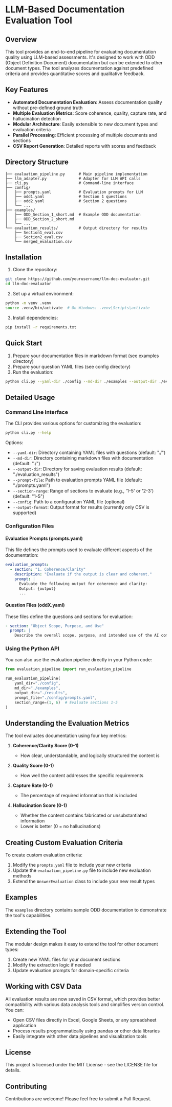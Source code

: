 # LLM-Based Documentation Evaluation Tool

## Overview

This tool provides an end-to-end pipeline for evaluating documentation quality using LLM-based assessments. It's designed to work with ODD (Object Definition Document) documentation but can be extended to other document types. The tool analyzes documentation against predefined criteria and provides quantitative scores and qualitative feedback.

## Key Features

- **Automated Documentation Evaluation**: Assess documentation quality without pre-defined ground truth
- **Multiple Evaluation Metrics**: Score coherence, quality, capture rate, and hallucination detection
- **Modular Architecture**: Easily extensible to new document types and evaluation criteria
- **Parallel Processing**: Efficient processing of multiple documents and sections
- **CSV Report Generation**: Detailed reports with scores and feedback

## Directory Structure

```
├── evaluation_pipeline.py      # Main pipeline implementation
├── llm_adapter.py              # Adapter for LLM API calls
├── cli.py                      # Command-line interface
├── config/
│   ├── prompts.yaml            # Evaluation prompts for LLM
│   ├── odd1.yaml               # Section 1 questions
│   ├── odd2.yaml               # Section 2 questions
│   └── ...
├── examples/
│   ├── ODD_Section_1_short.md  # Example ODD documentation
│   ├── ODD_Section_2_short.md
│   └── ...
└── evaluation_results/         # Output directory for results
    ├── Section1_eval.csv
    ├── Section2_eval.csv
    └── merged_evaluation.csv
```

## Installation

1. Clone the repository:

```bash
git clone https://github.com/yourusername/llm-doc-evaluator.git
cd llm-doc-evaluator
```

2. Set up a virtual environment:

```bash
python -m venv .venv
source .venv/bin/activate  # On Windows: .venv\Scripts\activate
```

3. Install dependencies:

```bash
pip install -r requirements.txt
```

## Quick Start

1. Prepare your documentation files in markdown format (see examples directory)
2. Prepare your question YAML files (see config directory)
3. Run the evaluation:

```bash
python cli.py --yaml-dir ./config --md-dir ./examples --output-dir ./evaluation_results
```

## Detailed Usage

### Command Line Interface

The CLI provides various options for customizing the evaluation:

```bash
python cli.py --help
```

Options:

- `--yaml-dir`: Directory containing YAML files with questions (default: "./")
- `--md-dir`: Directory containing markdown files with documentation (default: "./")
- `--output-dir`: Directory for saving evaluation results (default: "./evaluation_results")
- `--prompt-file`: Path to evaluation prompts YAML file (default: "./prompts.yaml")
- `--section-range`: Range of sections to evaluate (e.g., '1-5' or '2-3') (default: "1-5")
- `--config`: Path to a configuration YAML file (optional)
- `--output-format`: Output format for results (currently only CSV is supported)

### Configuration Files

#### Evaluation Prompts (prompts.yaml)

This file defines the prompts used to evaluate different aspects of the documentation:

```yaml
evaluation_prompts:
  - section: "1. Coherence/Clarity"
    description: "Evaluate if the output is clear and coherent."
    prompt: |
      Evaluate the following output for coherence and clarity:
      Output: {output}
      ...
```

#### Question Files (oddX.yaml)

These files define the questions and sections for evaluation:

```yaml
- section: "Object Scope, Purpose, and Use"
  prompt: |
    Describe the overall scope, purpose, and intended use of the AI component or module.
```

### Using the Python API

You can also use the evaluation pipeline directly in your Python code:

```python
from evaluation_pipeline import run_evaluation_pipeline

run_evaluation_pipeline(
    yaml_dir="./config",
    md_dir="./examples",
    output_dir="./results",
    prompt_file="./config/prompts.yaml",
    section_range=(1, 6)  # Evaluate sections 1-5
)
```

## Understanding the Evaluation Metrics

The tool evaluates documentation using four key metrics:

1. **Coherence/Clarity Score (0-1)**

   - How clear, understandable, and logically structured the content is

2. **Quality Score (0-1)**

   - How well the content addresses the specific requirements

3. **Capture Rate (0-1)**

   - The percentage of required information that is included

4. **Hallucination Score (0-1)**
   - Whether the content contains fabricated or unsubstantiated information
   - Lower is better (0 = no hallucinations)

## Creating Custom Evaluation Criteria

To create custom evaluation criteria:

1. Modify the `prompts.yaml` file to include your new criteria
2. Update the `evaluation_pipeline.py` file to include new evaluation methods
3. Extend the `AnswerEvaluation` class to include your new result types

## Examples

The `examples` directory contains sample ODD documentation to demonstrate the tool's capabilities.

## Extending the Tool

The modular design makes it easy to extend the tool for other document types:

1. Create new YAML files for your document sections
2. Modify the extraction logic if needed
3. Update evaluation prompts for domain-specific criteria

## Working with CSV Data

All evaluation results are now saved in CSV format, which provides better compatibility with various data analysis tools and simplifies version control. You can:

- Open CSV files directly in Excel, Google Sheets, or any spreadsheet application
- Process results programmatically using pandas or other data libraries
- Easily integrate with other data pipelines and visualization tools

## License

This project is licensed under the MIT License - see the LICENSE file for details.

## Contributing

Contributions are welcome! Please feel free to submit a Pull Request.

